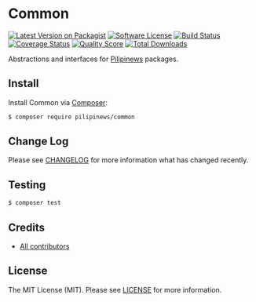 # Common

[![Latest Version on Packagist][ico-version]][link-packagist]
[![Software License][ico-license]][link-license]
[![Build Status][ico-travis]][link-travis]
[![Coverage Status][ico-scrutinizer]][link-scrutinizer]
[![Quality Score][ico-code-quality]][link-code-quality]
[![Total Downloads][ico-downloads]][link-downloads]

Abstractions and interfaces for [Pilipinews](https://pilipinews.github.io/) packages.

## Install

Install Common via [Composer](https://getcomposer.org):

``` bash
$ composer require pilipinews/common
```

## Change Log

Please see [CHANGELOG][link-changelog] for more information what has changed recently.

## Testing

``` bash
$ composer test
```

## Credits

- [All contributors][link-contributors]

## License

The MIT License (MIT). Please see [LICENSE][link-license] for more information.

[ico-version]: https://img.shields.io/packagist/v/pilipinews/common.svg?style=flat-square
[ico-license]: https://img.shields.io/badge/license-MIT-brightgreen.svg?style=flat-square
[ico-travis]: https://img.shields.io/travis/pilipinews/common/master.svg?style=flat-square
[ico-scrutinizer]: https://img.shields.io/scrutinizer/coverage/g/pilipinews/common.svg?style=flat-square
[ico-code-quality]: https://img.shields.io/scrutinizer/g/pilipinews/common.svg?style=flat-square
[ico-downloads]: https://img.shields.io/packagist/dt/pilipinews/common.svg?style=flat-square

[link-changelog]: https://github.com/pilipinews/common/blob/master/CHANGELOG.md
[link-code-quality]: https://scrutinizer-ci.com/g/pilipinews/common
[link-contributors]: https://github.com/pilipinews/common/contributors
[link-downloads]: https://packagist.org/packages/pilipinews/common
[link-license]: https://github.com/pilipinews/common/blob/master/LICENSE.md
[link-packagist]: https://packagist.org/packages/pilipinews/common
[link-scrutinizer]: https://scrutinizer-ci.com/g/pilipinews/common/code-structure
[link-travis]: https://travis-ci.org/pilipinews/common